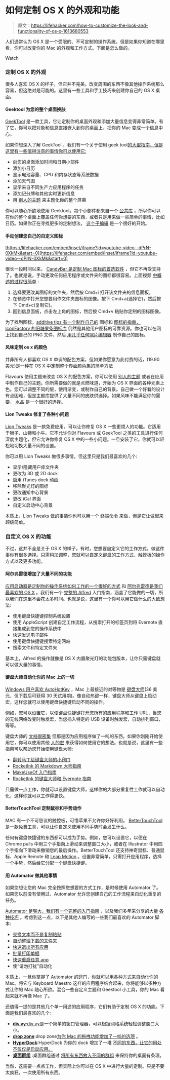 # 如何定制 OS X 的外观和功能

> 原文：<https://lifehacker.com/how-to-customize-the-look-and-functionality-of-os-x-1613680553>

人们通常认为 OS X 是一个受限的、不可定制的操作系统。但是如果你知道在哪里看，你可以改变你的 Mac 的外观和工作方式。下面是怎么做的。

Watch

### 定制 OS X 的外观

很多人喜欢 OS X 的样子，但它并不完美。改变周围的东西不像其他操作系统那么容易，但这绝对是可能的。这里有一些工具和手工技巧来创建你自己的 OS X 桌面。

#### Geektool 为您的整个桌面换肤

[GeekTool](http://projects.tynsoe.org/en/geektool/) 是一款工具，它让定制你的桌面外观和添加大量信息变得非常简单。有了它，你可以把对象和信息直接嵌入到你的桌面上，把你的 Mac 变成一个信息中心。

如果你想深入了解 GeekTool ，我们有一个关于使用 geek tool[的大型指南，但是这里有一些值得注意的事情你可以使用它:](http://lifehacker.com/build-an-attractive-informative-mac-desktop-with-geekt-5834676)

*   向您的桌面添加时间和日期小部件
*   添加小日历
*   显示电池容量、CPU 和内存状态等系统数据
*   添加天气图
*   显示来自不同生产力应用程序的任务
*   添加记分牌和其他实时更新信息
*   用 [别人的主题](http://www.macosxtips.co.uk/geeklets/collections/) 来主题化你的整个屏幕

你可以随心所欲地使用 Geektool。每个小部件都来自一个 [公共库](http://www.macosxtips.co.uk/geeklets/) ，所以你可以在你的整个桌面上覆盖任何你想要的东西，或者只是用来做一些简单的事情，比如日历。如果你正在寻找更多的定制想法， [这个子编辑](http://www.reddit.com/r/GeekTool/) 是一个很好的开始。

#### 手动创建您自己的自定义图标

 [https://lifehacker.com/embed/inset/iframe?id=youtube-video--dPrN-0XkMk&start=0](https://lifehacker.com/embed/inset/iframe?id=youtube-video--dPrN-0XkMk&start=0) 

很长一段时间以来， [CandyBar 是定制 Mac 图标的首选软件](http://www.panic.com/blog/candybar-mountain-lion-and-beyond) ，但它不再受支持了。也就是说，手动更改任何应用程序或文件夹的图标都很容易。上面视频 [中概述的过程很简单](http://lifehacker.com/how-to-customize-any-folder-or-app-icon-using-any-image-5897796) :

1.  选择要更改其图标的文件夹，然后按 Cmd+i 打开该文件夹的信息面板。
2.  在预览中打开您想要用作文件夹图标的图像。按下 Cmd+a(选择它)，然后按下 Cmd+c(复制它)。
3.  回到信息面板，点击左上角的图标，然后按 Cmd+v 粘贴你定制的图标图像。

为了找到图标，[additive tips 有一个制作自己的](http://www.addictivetips.com/mac-os/extract-modify-icons-mac/) 图标和 [图标的指南，IconFactory 的旧糖果条图标库](http://iconfactory.com/freeware) 仍然是其他用户图标的可靠资源。你也可以在网上找到自己的 PNG 文件，然后 [用几乎任何照片编辑器](http://lifehacker.com/how-to-make-ios-style-icons-for-the-desktop-5738370) 制作自己的图标。

#### 风味定制 os x 的颜色

并非所有人都喜欢 OS X 单调的配色方案，但如果你愿意为此付费的话，(19.90 美元)是一种在 OS X 中定制整个界面颜色集的简单方法

Flavours 使用主题来改变 OS X 的配色方案，你可以使用 [别人的主题](http://store.interacto.net/flavours/) 或者在应用中制作自己的主题。你所需要做的就是点燃味道，开始为 OS X 界面的各种元素上色。您可以调整不同的层，使用渐变，或制作自己的背景。自己做一个好看的设计有点困难，但是主题库提供了大量不同的皮肤供选择。如果风味不能满足你的需要， [水晶](http://www.marsthemes.com/crystalclear/index.html) 是一个很好的选择。

#### Lion Tweaks 修复了各种小问题

[Lion Tweaks](http://tweaksapp.com/) 是一款免费应用，可以让你修复 OS X 一些更烦人的功能。它适用于狮子、山狮和小牛。它不允许你对 Flavours 或 GeekTool 之类的工具进行任何深度主题化，但它允许你修复 OS X 中的一些小问题。一旦安装了它，你就可以轻松地切换大量不同的设置。

你可以用 Lion Tweaks 做很多事情，但这里只是我们最喜欢的几个:

*   显示/隐藏用户库文件夹
*   更改为 3D 或 2D dock
*   启用 iTunes dock 动画
*   移除聚光灯的图标
*   更改通知中心背景
*   更改 iCal 界面
*   自定义启动中心背景

本质上，Lion Tweaks 做的事情你也可以用一个 [终端命令](http://lifehacker.com/the-best-hidden-settings-you-can-unlock-with-os-xs-ter-1476627111) 来做，但是它让做起来超级简单。

### 自定义 OS X 的功能

不过，这并不全是关于 OS X 的样子。有时，您想要自定义它的工作方式。做这件事你有很多选择。只需稍加调整，您就可以自定义键盘的工作方式、触摸板的操作方式以及更多功能。

#### 阿尔弗雷德增加了大量不同的功能

[应用启动器是定制你的操作系统如何工作的一个很好的方式](http://lifehacker.com/why-you-should-be-using-an-app-launcher-and-how-to-mak-5963597) 和 [阿尔弗雷德是我们最喜欢的 OS X](http://lifehacker.com/the-best-app-launcher-for-mac-5835412) 。我们有一个 [完整的 Alfred](http://lifehacker.com/a-beginners-guide-to-mouseless-computing-with-alfred-1596198655) 入门指南，涵盖了它能做的一切，所以我们在这里不会花太多时间。也就是说，这里有一个你可以用它做什么的大致想法:

*   使用键盘快捷键控制系统设置
*   使用 AppleScript 创建自定工作流程，从搜索打开的标签页到将 Evernote 直接集成到您的操作系统中
*   快速发送电子邮件
*   使用键盘快捷键搜索特定网站
*   搜索文件和特定文件夹

基本上，Alfred 的操作就像是 OS X 内置聚光灯的功能包版本，让你只需键盘就可以做大量的事情。

#### 键盘大师自动化你的 Mac 上的一切

[Windows 用户喜欢 AutoHotKey](http://lifehacker.com/turn-any-action-into-a-keyboard-shortcut-a-beginners-g-316589) ，Mac 上最接近的对等物是 [键盘大师](http://www.keyboardmaestro.com/main/)(36 美元，但下载后可获得 30 天试用期)。像自动热键一样，键盘大师从键盘上启动宏，这样您就可以使用键盘快捷键启动不同的操作。

例如，您可以设置它，以便键盘快捷键打开您所有的应用程序和工作 URL，当您的无线网络改变时触发宏，当您插入特定的 USB 设备时触发宏，自动排列窗口，等等。

键盘大师的 [文档很密集](http://www.keyboardmaestro.com/documentation/6/overview.html) 但那是因为应用程序做了一吨的东西。如果你刚刚开始使用它，你可以使用其他 [人的宏](http://www.keyboardmaestro.com/main/macro-library) 来获得如何使用它的想法。也就是说，这里有一些指南可以帮助您开始使用键盘大师:

*   [翻转马丁给键盘大师的小窍门](http://rocketink.net/2013/01/markdown-maestro-guide.html)
*   [RocketInk 的 Markdown 大师指南](http://rocketink.net/2013/01/markdown-maestro-guide.html)
*   [MakeUseOf 入门指南](http://www.makeuseof.com/tag/automate-everything-on-your-mac-with-keyboard-maestro-mac/)
*   [RocketInk 的键盘大师和 Evernote 指南](http://rocketink.net/2013/12/evernote-filing-suite.html)

只需做一点工作，你就可以设置键盘大师，这样你的大部分重复性工作就可以自动化，这样你就可以工作得更快。

#### BetterTouchTool 定制鼠标和手势动作

MAC 有一个不可思议的触控板，可惜苹果不允许你好好利用。 [BetterTouchTool](http://www.boastr.net/) 是一款免费工具，可以让你自定义使用不同手势时会发生什么。

任何有键盘快捷键的东西都可以成为手势。例如，您可以设置它，以便在 Chrome pulls 中用三个手指向上滑动来调整窗口大小，或者在 Illustrator 中用四个手指向下滑动来撤销您的最后操作。BetterTouchTool 还支持神奇鼠标、普通鼠标、Apple Remote 和 [Leap Motion](https://www.leapmotion.com/) 。设置非常简单，只需打开应用程序，选择一个手势，然后给它分配一个键盘快捷键。

#### 用 Automator 做其他事情

如果您想让您的 Mac 完全按照您想要的方式工作，是时候使用 Automator 了。如果您以前没有使用过，Automator 允许您创建自己的工作流程来自动化重复的任务。

[Automator 足够大，我们有一个完整的入门指南](http://lifehacker.com/automate-just-about-anything-on-your-mac-no-coding-req-5668648) ，以及我们多年来分享的大量 [各种技巧](http://lifehacker.com/tag/automator) 。考虑到这一点，以下是其他人编写的一些我们最喜欢的 Automator 脚本:

*   [交换文本而不是复制粘贴](http://lifehacker.com/this-workflow-swaps-out-text-instead-of-copy-or-pasting-1497986534)
*   [自动整理下载的文件夹](http://lifehacker.com/automatically-organize-downloaded-files-on-your-mac-wit-1215187171)
*   [快速退出所有应用](http://lifehacker.com/quickly-quit-all-running-mac-applications-with-this-aut-5991690)
*   [批量打印单据](http://lifehacker.com/print-documents-in-batches-with-automator-5120213)
*   [快速重启任意 app](http://lifehacker.com/quickly-restart-any-program-272873)
*   使“请勿打扰”自动化

本质上，一旦你掌握了 Automator 的窍门，你就可以用各种方式来自动化你的 Mac。将它与 Keyboard Maestro 这样的应用程序结合起来，你将能够以多种方式让你的 Mac 随心所欲。混合一些自定义主题和 Geektool 小工具，你的 Mac 看起来就不再像 Mac 了。

还值得一提的是其他几个单一用途的应用程序，它们有助于定制 OS X 的功能。下面是我们最喜欢的几个:

*   [**div vy**](https://itunes.apple.com/us/app/divvy-window-manager/id413857545?mt=12):[div vy](http://lifehacker.com/divvy-splits-your-screen-into-portions-for-smart-window-5541634)是一个简单的窗口管理器，可以根据网格系统轻松调整窗口大小。
*   [**drop zone**](https://aptonic.com/dropzone3/):drop zone[为你 Mac 的拖拽功能增加了一吨的选项](http://lifehacker.com/how-to-boost-your-macs-drag-and-drop-productivity-with-5891836) 。
*   [**HyperDock**](http://hyperdock.bahoom.com/):HyperDock 为你的 dock 增加了一堆 [不同的东西，让它的用处不仅仅是启动应用。](http://lifehacker.com/hyperdock-brings-window-previews-other-dock-enhancemen-5649024)
*   [**桌面群组**](http://go.redirectingat.com/?id=33330X911647&site=lifehacker.com&xs=1&isjs=1&url=https%3A%2F%2Fitunes.apple.com%2Fus%2Fapp%2Fdesktop-groups%2Fid542912361%3Fmt%3D12&xguid=e91dddc793f95cad9cab246359d4ea05&xcreo=0&xed=0&sref=http%3A%2F%2Flifehacker.com%2F5951971%2Fdesktop-groups-organizes-your-desktop-into-categorized-sections&pref=http%3A%2F%2Flifehacker.com%2Ftop-10-ways-to-customize-your-desktop-1465184659&xtz=420&abp=1) :桌面群组通过 [将所有东西放入不同的群组](http://lifehacker.com/desktop-groups-organizes-your-desktop-into-categorized-5951971) 来保持你的桌面有条理。

当然，这需要一点点工作，但实际上你可以在 OS X 中进行大量的定制。只是不要太疯狂，一次使用所有东西。